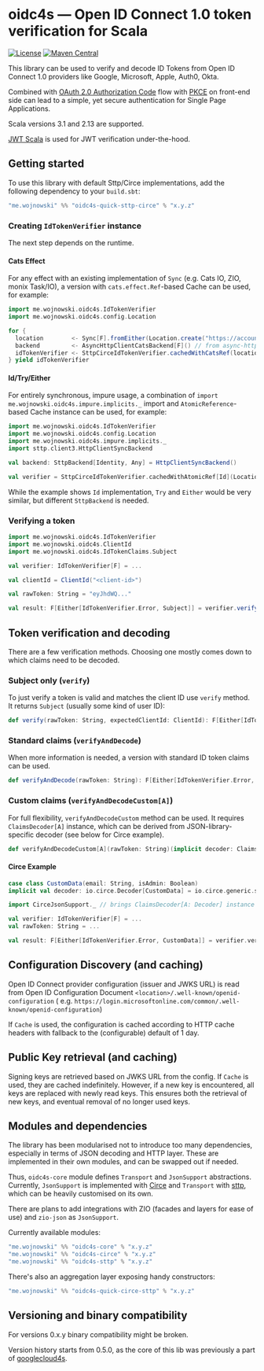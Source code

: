 # oidc4s — Open ID Connect 1.0 token verification for Scala 

[![License](http://img.shields.io/:license-MIT-green.svg)](https://opensource.org/licenses/MIT)
[![Maven Central](https://img.shields.io/maven-central/v/me.wojnowski/oidc4s-core_3.svg?color=blue)](https://search.maven.org/search?q=oidc4s)

This library can be used to verify and decode ID Tokens from Open ID Connect 1.0 providers like Google, Microsoft,
Apple, Auth0, Okta.

Combined with [OAuth 2.0 Authorization Code](https://oauth.net/2/grant-types/authorization-code/) flow with [PKCE](https://oauth.net/2/pkce/)
on front-end side can lead to a simple, yet secure authentication for Single Page Applications.

Scala versions 3.1 and 2.13 are supported.

[JWT Scala](https://github.com/jwt-scala/jwt-scala) is used for JWT verification under-the-hood. 

## Getting started

To use this library with default Sttp/Circe implementations, add the following dependency to your `build.sbt`:

```scala
"me.wojnowski" %% "oidc4s-quick-sttp-circe" % "x.y.z"
```

### Creating `IdTokenVerifier` instance

The next step depends on the runtime.

#### Cats Effect

For any effect with an existing implementation of `Sync` (e.g. Cats IO, ZIO, monix Task/IO),
a version with `cats.effect.Ref`-based Cache can be used, for example:

```scala
import me.wojnowski.oidc4s.IdTokenVerifier
import me.wojnowski.oidc4s.config.Location

for {
  location        <- Sync[F].fromEither(Location.create("https://accounts.google.com"))
  backend         <- AsyncHttpClientCatsBackend[F]() // from async-http-client-backend-cats
  idTokenVerifier <- SttpCirceIdTokenVerifier.cachedWithCatsRef(location)(backend)
} yield idTokenVerifier
```

#### Id/Try/Either

For entirely synchronous, impure usage, a combination of `import me.wojnowski.oidc4s.impure.implicits._` import
and `AtomicReference`-based Cache instance can be used, for example:

```scala
import me.wojnowski.oidc4s.IdTokenVerifier
import me.wojnowski.oidc4s.config.Location
import me.wojnowski.oidc4s.impure.implicits._
import sttp.client3.HttpClientSyncBackend

val backend: SttpBackend[Identity, Any] = HttpClientSyncBackend()

val verifier = SttpCirceIdTokenVerifier.cachedWithAtomicRef[Id](Location.unsafeCreate("https://accounts.google.com"))(backend)
```

While the example shows `Id` implementation, `Try` and `Either` would be very similar, but different
`SttpBackend` is needed.

### Verifying a token

```scala
import me.wojnowski.oidc4s.IdTokenVerifier
import me.wojnowski.oidc4s.ClientId
import me.wojnowski.oidc4s.IdTokenClaims.Subject

val verifier: IdTokenVerifier[F] = ...

val clientId = ClientId("<client-id>")

val rawToken: String = "eyJhdWQ..."

val result: F[Either[IdTokenVerifier.Error, Subject]] = verifier.verify(rawToken, clientId)
```

## Token verification and decoding

There are a few verification methods. Choosing one mostly comes down to which claims need to be decoded.

### Subject only (`verify`)
To just verify a token is valid and matches the client ID use `verify` method. It returns `Subject` (usually some kind of user ID):

```scala
def verify(rawToken: String, expectedClientId: ClientId): F[Either[IdTokenVerifier.Error, IdTokenClaims.Subject]]
```

### Standard claims (`verifyAndDecode`)
When more information is needed, a version with standard ID token claims can be used.

```scala
def verifyAndDecode(rawToken: String): F[Either[IdTokenVerifier.Error, IdTokenClaims]]
```

### Custom claims (`verifyAndDecodeCustom[A]`)
For full flexibility, `verifyAndDecodeCustom` method can be used. It requires `ClaimsDecoder[A]` instance, which
can be derived from JSON-library-specific decoder (see below for Circe example). 

```scala
def verifyAndDecodeCustom[A](rawToken: String)(implicit decoder: ClaimsDecoder[A]): F[Either[IdTokenVerifier.Error, A]]
```
#### Circe Example
```scala
case class CustomData(email: String, isAdmin: Boolean)
implicit val decoder: io.circe.Decoder[CustomData] = io.circe.generic.semiauto.deriveDecoder

import CirceJsonSupport._ // brings ClaimsDecoder[A: Decoder] instance into scope

val verifier: IdTokenVerifier[F] = ...
val rawToken: String = ...

val result: F[Either[IdTokenVerifier.Error, CustomData]] = verifier.verifyAndDecodeCustom[CustomData](rawToken)

```


## Configuration Discovery (and caching)

Open ID Connect provider configuration (issuer and JWKS URL) is read from Open ID Configuration Document
`<location>/.well-known/openid-configuration` (
e.g. `https://login.microsoftonline.com/common/.well-known/openid-configuration`)

If `Cache` is used, the configuration is cached according to HTTP cache headers with fallback
to the (configurable) default of 1 day.

## Public Key retrieval (and caching)

Signing keys are retrieved based on JWKS URL from the config. If `Cache` is used, they are cached indefinitely.
However, if a new key is encountered, all keys are replaced with newly read keys. This ensures both the
retrieval of new keys, and eventual removal of no longer used keys.

## Modules and dependencies

The library has been modularised not to introduce too many dependencies, especially in terms
of JSON decoding and HTTP layer. These are implemented in their own modules, and can be swapped out
if needed.

Thus, `oidc4s-core` module defines `Transport` and `JsonSupport` abstractions. Currently, `JsonSupport`
is implemented with [Circe](https://github.com/circe/circe) and `Transport`
with [sttp](https://github.com/softwaremill/sttp), which can be heavily customised on its own.

There are plans to add integrations with ZIO (facades and layers for ease of use) and `zio-json`
as `JsonSupport`.

Currently available modules:

```scala
"me.wojnowski" %% "oidc4s-core" % "x.y.z"
"me.wojnowski" %% "oidc4s-circe" % "x.y.z"
"me.wojnowski" %% "oidc4s-sttp" % "x.y.z"
```

There's also an aggregation layer exposing handy constructors:

```scala
"me.wojnowski" %% "oidc4s-quick-circe-sttp" % "x.y.z"
```

## Versioning and binary compatibility
For versions 0.x.y binary compatibility might be broken.

Version history starts from 0.5.0, as the core of this lib was previously a part of [googlecloud4s](https://github.com/jwojnowski/googlecloud4s).

